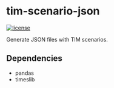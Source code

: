 # tim-scenario-json

[![license](https://img.shields.io/github/license/MaREI-EPMG/tim-scenario-json?color=blue)](LICENSE)

Generate JSON files with TIM scenarios.

## Dependencies

- pandas
- timeslib
